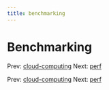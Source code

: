 ```yaml
---
title: benchmarking
---
```


# Benchmarking

Prev: [cloud-computing](cloud-computing.md) Next:
[perf](perf.md)

Prev: [cloud-computing](cloud-computing.md) Next:
[perf](perf.md)
